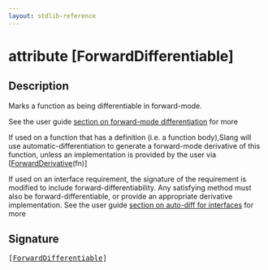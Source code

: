 ```yaml
---
layout: stdlib-reference
---
```


# attribute [ForwardDifferentiable]

## Description

Marks a function as being differentiable in forward-mode.

See the user guide [section on forward-mode differentiation](https://shader-slang.org/slang/user-guide/autodiff.html#invoking-auto-diff-in-slang) for more

If used on a function that has a definition (i.e. a function body),Slang will use
automatic-differentiation to generate a forward-mode derivative of this function,
unless an implementation is provided by the user via <span class='code'>[<a href=".html">ForwardDerivative</a>(fn)]</span>

If used on an interface requirement, the signature of the requirement is modified to
include forward-differentiability. Any satisfying method must also be forward-differentiable,
or provide an appropriate derivative implementation.
See the user guide [section on auto-diff for interfaces](https://shader-slang.org/slang/user-guide/autodiff.html##using-auto-diff-with-interface-requirements-and-interface-types) for more


## Signature

<pre>
[<a href="forwarddifferentiable-07.html">ForwardDifferentiable</a>]
</pre>

